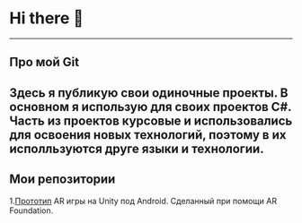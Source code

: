 # Hi there 👋
---
## Про мой Git
   Здесь я публикую свои одиночные проекты. В основном я использую для своих проектов C#. Часть из проектов курсовые и использовались для освоения новых технологий, поэтому в их исполльзуются друге языки и технологии. 
---
## Мои репозитории
   1.[Прототип](https://github.com/Miller1337/AR-Prototype/) AR игры на Unity под Android. Сделанный при помощи AR Foundation.

<!--
**Miller1337/Miller1337** is a ✨ _special_ ✨ repository because its `README.md` (this file) appears on your GitHub profile.

Here are some ideas to get you started:

- 🔭 I’m currently working on ...
- 🌱 I’m currently learning ...
- 👯 I’m looking to collaborate on ...
- 🤔 I’m looking for help with ...
- 💬 Ask me about ...
- 📫 How to reach me: ...
- 😄 Pronouns: ...
- ⚡ Fun fact: ...
-->
